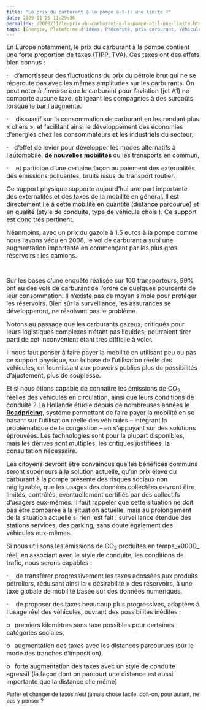 ```yaml
---
title: "Le prix du carburant à la pompe a-t-il une limite ?"
date: 2009-11-25 11:29:36
permalink: /2009/11/le-prix-du-carburant-a-la-pompe-atil-une-limite.html
tags: [Energie, Plateforme d'idées, Précarité, prix carburant, Véhicule]
---
```


<p class="MsoNormal"><span><font size="3">En Europe notamment, le prix du carburant à la pompe contient une forte proportion de taxes (TIPP, TVA). Ces taxes ont des effets bien connus :</font></span></p> <p class="MsoNormal"><span><span><font size="3">·</font><span>    </span></span></span><span dir="ltr"><span><font size="3">d’amortisseur des fluctuations du prix du pétrole brut qui ne se répercute pas avec les mêmes amplitudes sur les carburants. On peut noter à l’inverse que le carburant pour l’aviation (jet A1) ne comporte aucune taxe, obligeant les compagnies à des surcoûts lorsque le baril augmente.</font></span></span></p> <p class="MsoNormal"><span><span><font size="3">·</font><span>     </span></span></span><span dir="ltr"><span><font size="3">dissuasif sur la consommation de carburant en les rendant plus « chers », et facilitant ainsi le développement des économies d’énergies chez les consommateurs et les industriels du secteur, </font></span></span></p> <p class="MsoNormal"><span><span><font size="3">·</font><span>    </span></span></span><span dir="ltr"><span><font size="3">d’effet de levier pour développer les modes alternatifs à l’automobile, <strong><a href="https://gabrielplassat.github.io/transportsdufutur/2009/11/le-passage-de-lobjet-vehicule-aux-services-de-mobilite-une-chance.html">de nouvelles mobilités</a> </strong>ou les transports en commun,</font></span></span></p> <p class="MsoNormal"><span><span><font size="3">·</font><span>     </span></span></span><span dir="ltr"><span><font size="3">et participe d’une certaine façon au paiement des externalités des émissions polluantes, bruits issus du transport routier.</font></span></span></p> <p class="MsoNormal"><span><font size="3"></font></span></p> <p class="MsoNormal"><span><font size="3">Ce support physique supporte aujourd’hui une part importante des externalités et des taxes de la mobilité en général. Il est directement lié à cette mobilité en quantité (distance parcourue) et en qualité (style de conduite, type de véhicule choisi). Ce support est donc très pertinent.</font></span></p> <p class="MsoNormal"><span><font size="3"></font></span></p> <p class="MsoNormal"><span><font size="3">Néanmoins, avec un prix du gazole à 1.5 euros à la pompe comme nous l’avons vécu en 2008, le vol de carburant a subi une augmentation importante en commençant par les plus gros réservoirs : les camions. </font></span></p> <p class="MsoNormal"><span><font size="3"></font></span> </p> <p class="MsoNormal"><span><font size="3"></font></span></p>   <!--more-->  <p class="MsoNormal"><span><font size="3">Sur les bases d’une enquête réalisée sur 100 transporteurs, 99% ont eu des vols de carburant de l’ordre de quelques pourcents de leur consommation. Il n’existe pas de moyen simple pour protéger les réservoirs. Bien sûr la surveillance, les assurances se développeront, ne résolvant pas le problème.</font></span></p> <p class="MsoNormal"><span><font size="3"></font></span></p> <p class="MsoNormal"><span><font size="3">Notons au passage que les carburants gazeux, critiqués pour leurs logistiques complexes n’étant pas liquides, pourraient tirer parti de cet inconvénient étant très difficile à voler.</font></span></p> <p class="MsoNormal"><span><font size="3"></font></span></p> <p class="MsoNormal"><span><font size="3">Il nous faut penser à faire payer la mobilité en utilisant peu ou pas ce support physique, sur la base de l’utilisation réelle des véhicules, en fournissant aux pouvoirs publics plus de possibilités d’ajustement, plus de souplesse.</font></span></p> <p class="MsoNormal"><span><font size="3"></font></span></p> <p class="MsoNormal"><span><font size="3">Et si nous étions capable de connaître les émissions de CO<sub>2</sub> réelles des véhicules en circulation, ainsi que leurs conditions de conduite ? La Hollande étudie depuis de nombreuses années le <strong><a href="http://www.verkeerenwaterstaat.nl/english/topics/mobility_and_accessibility/roadpricing/">Roadpricing</a></strong>, système permettant de faire payer la mobilité en se basant sur l’utilisation réelle des véhicules – intégrant la problématique de la congestion – en s’appuyant sur des solutions éprouvées. Les technologies sont pour la plupart disponibles, mais les dérives sont multiples, les critiques justifiées, la consultation nécessaire.</font></span></p> <p class="MsoNormal"><span><font size="3"></font></span></p> <p class="MsoNormal"><span><font size="3">Les citoyens devront être convaincus que les bénéfices communs seront supérieurs à la solution actuelle, qu’un prix élevé du carburant à la pompe présente des risques sociaux non négligeable, que les usages des données collectées devront être limités, contrôlés, éventuellement certifiés par des collectifs d’usagers eux-mêmes. Il faut rappeler que cette situation ne doit pas être comparée à la situation actuelle, mais au prolongement de la situation actuelle si rien 'est fait : surveillance étendue des stations services, des parking, sans doute également des véhicules eux-mêmes.</font></span></p> <p class="MsoNormal"><span><font size="3"></font></span></p> <p class="MsoNormal"><span><font size="3">Si nous utilisons les émissions de CO<sub>2</sub> produites en temps_x000D_
réel, en associant avec le style de conduite, les conditions de trafic, nous serons capables :</font></span></p> <p class="MsoNormal"><span><span><font size="3">·</font><span>     </span></span></span><span dir="ltr"><span><font size="3">de transférer progressivement les taxes adossées aux produits pétroliers, réduisant ainsi la « désirabilité » des réservoirs, à une taxe globale de mobilité basée sur des données numériques, </font></span></span></p> <p class="MsoNormal"><span><span><font size="3">·</font><span>     </span></span></span><span dir="ltr"><span><font size="3">de proposer des taxes beaucoup plus progressives, adaptées à l’usage réel des véhicules, ouvrant des possibilités inédites :</font></span></span></p> <p class="MsoNormal"><span><span><font size="3">o</font><span>   </span></span></span><span dir="ltr"><span><font size="3">premiers kilomètres sans taxe possibles pour certaines catégories sociales,</font></span></span></p> <p class="MsoNormal"><span><span><font size="3">o</font><span>   </span></span></span><span dir="ltr"><span><font size="3">augmentation des taxes avec les distances parcourues (sur le mode des tranches d’imposition),</font></span></span></p> <p class="MsoNormal"><span><span><font size="3">o</font><span>   </span></span></span><span dir="ltr"><span><font size="3">forte augmentation des taxes avec un style de conduite agressif (la façon dont on parcourt une distance est aussi importante que la distance elle même)</font></span></span></p> <p class="MsoNormal"><span><font size="3"></font></span></p><span>Parler et changer de taxes n’est jamais chose facile, doit-on, pour autant, ne pas y penser ?</span>
